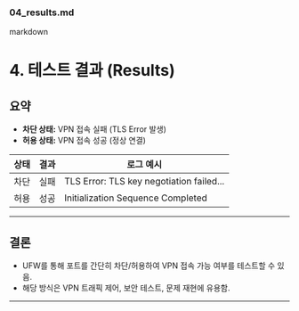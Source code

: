 ### **04_results.md**
markdown
# 4. 테스트 결과 (Results)

## 요약
- **차단 상태:** VPN 접속 실패 (TLS Error 발생)
- **허용 상태:** VPN 접속 성공 (정상 연결)

| 상태   | 결과            | 로그 예시                                  |
|--------|----------------|---------------------------------------------|
| 차단   | 실패           | TLS Error: TLS key negotiation failed...   |
| 허용   | 성공           | Initialization Sequence Completed          |

---

## 결론
- UFW를 통해 포트를 간단히 차단/허용하여 VPN 접속 가능 여부를 테스트할 수 있음.
- 해당 방식은 VPN 트래픽 제어, 보안 테스트, 문제 재현에 유용함.

---
